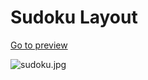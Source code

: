 # Sudoku Layout

[Go to preview](https://plnkr.co/plunk/ocV50X5tCW2l3McW)

![sudoku.jpg](https://i.hizliresim.com/dnisnrq.jpg)
